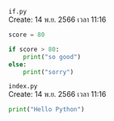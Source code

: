 `if.py`<br>
Create: 14 พ.ย. 2566 เวลา 11:16<br>
```py
score = 80

if score > 80:
    print("so good")
else:
    print("sorry")

```
`index.py`<br>
Create: 14 พ.ย. 2566 เวลา 11:16<br>
```py
print("Hello Python")

```
